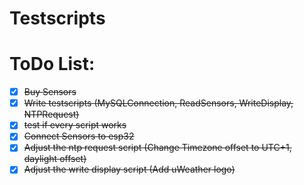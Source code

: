 # Testscripts

# ToDo List:

- [x] ~~Buy Sensors~~
- [x] ~~Write testscripts (MySQLConnection, ReadSensors, WriteDisplay, NTPRequest)~~
- [x] ~~test if every script works~~
- [x] ~~Connect Sensors to esp32~~
- [x] ~~Adjust the ntp request script (Change Timezone offset to UTC+1, daylight offset)~~
- [x] ~~Adjust the write display script (Add uWeather logo)~~